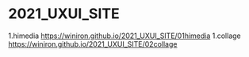# 2021_UXUI_SITE
1.himedia https://winiron.github.io/2021_UXUI_SITE/01himedia
1.collage https://winiron.github.io/2021_UXUI_SITE/02collage